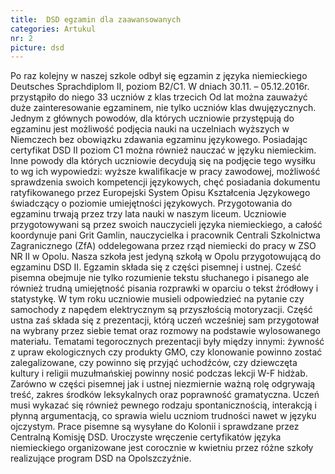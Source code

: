```yaml
---
title:  DSD egzamin dla zaawansowanych
categories: Artukul
nr: 2
picture: dsd
---
```

Po raz kolejny w naszej szkole odbył się egzamin z języka niemieckiego Deutsches Sprachdiplom II, poziom B2/C1. W  dniach 30.11. – 05.12.2016r.  przystąpiło do niego 33 uczniów z klas trzecich 
Od lat można zauważyć duże zainteresowanie egzaminem, nie tylko uczniów klas dwujęzycznych. Jednym z głównych powodów, dla których uczniowie przystępują do egzaminu jest możliwość podjęcia nauki na uczelniach wyższych w Niemczech bez obowiązku zdawania egzaminu językowego. Posiadając certyfikat DSD II poziom C1 można również nauczać w języku niemieckim. Inne powody dla których uczniowie decydują się na podjęcie tego wysiłku to wg ich wypowiedzi: wyższe kwalifikacje w pracy zawodowej, możliwość sprawdzenia swoich kompetencji językowych, chęć posiadania dokumentu ratyfikowanego przez Europejski System Opisu Kształcenia Językowego świadczący o poziomie umiejętności językowych.
Przygotowania do egzaminu trwają przez trzy lata nauki w naszym liceum. Uczniowie przygotowywani są przez swoich nauczycieli języka niemieckiego, a całość koordynuje pani Grit Gamlin, nauczycielka i pracownik Centrali Szkolnictwa Zagranicznego (ZfA) oddelegowana przez rząd niemiecki do pracy w ZSO NR II w Opolu. Nasza szkoła jest jedyną szkołą w Opolu przygotowującą do egzaminu DSD II.
Egzamin składa się z części pisemnej i ustnej. Cześć pisemna obejmuje nie tylko rozumienie tekstu słuchanego i pisanego ale również trudną umiejętność pisania rozprawki w oparciu o tekst źródłowy i statystykę. W tym roku uczniowie musieli odpowiedzieć na pytanie czy samochody z napędem elektrycznym są przyszłością motoryzacji.
Część ustna zaś składa się z prezentacji, którą uczeń wcześniej sam przygotował na wybrany przez siebie temat oraz rozmowy na podstawie wylosowanego materiału. Tematami tegorocznych prezentacji były między innymi: żywność z upraw ekologicznych czy produkty GMO, czy klonowanie powinno zostać zalegalizowane, czy powinno się przyjąć uchodźców, czy dziewczęta kultury i religii muzułmańskiej powinny nosić podczas lekcji W-F hidżab. 
Zarówno w części pisemnej jak i ustnej niezmiernie ważną rolę odgrywają treść, zakres środków leksykalnych oraz poprawność gramatyczna. Uczeń musi wykazać się również pewnego rodzaju spontanicznością, interakcją i płynną argumentacją, co sprawia wielu uczniom trudności nawet w języku ojczystym.
Prace pisemne są wysyłane do Kolonii i sprawdzane przez Centralną Komisję DSD.
Uroczyste wręczenie certyfikatów języka niemieckiego organizowane jest corocznie w kwietniu przez różne szkoły realizujące program DSD na Opolszczyźnie.
